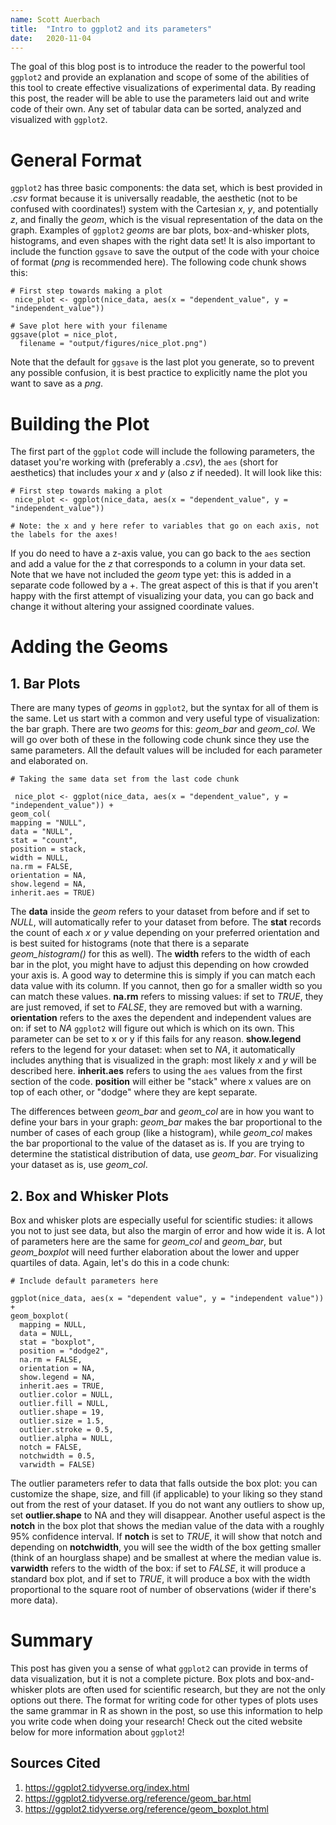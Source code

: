 ```yaml
---
name: Scott Auerbach
title:  "Intro to ggplot2 and its parameters"
date:   2020-11-04
---
```

The goal of this blog post is to introduce the reader to the powerful tool `ggplot2`
and provide an explanation and scope of some of the abilities of this tool to create effective
visualizations of experimental data. By reading this post, the reader will be
able to use the parameters laid out and write code of their own. Any set of tabular data can be sorted, analyzed and visualized with `ggplot2`.

# General Format

`ggplot2` has three basic components: the data set, which is best provided in
*.csv* format because it is universally readable, the
aesthetic (not to be confused with coordinates!) system with the Cartesian *x*, *y*, and potentially *z*, and finally the *geom*, which is the visual representation of the data on the graph. Examples of `ggplot2` *geoms* are bar plots, box-and-whisker plots, histograms, and even shapes with the right data set! It is also important to include the function `ggsave` to save the output of the code with your choice of format (*png* is recommended here). The following code chunk shows this:

```{r save-plot-with-ggsave}
# First step towards making a plot
 nice_plot <- ggplot(nice_data, aes(x = "dependent_value", y = "independent_value"))

# Save plot here with your filename
ggsave(plot = nice_plot,
  filename = "output/figures/nice_plot.png")
```
Note that the default for `ggsave` is the last plot you generate, so to prevent
any possible confusion, it is best practice to explicitly name the plot you want
to save as a *png*.

# Building the Plot

The first part of the `ggplot` code will include the following parameters, the
dataset you're working with (preferably a *.csv*), the `aes` (short for aesthetics) that includes your *x* and *y* (also *z* if needed). It will look like this:

```{r plot}
# First step towards making a plot
 nice_plot <- ggplot(nice_data, aes(x = "dependent_value", y = "independent_value"))

# Note: the x and y here refer to variables that go on each axis, not the labels for the axes!
```
If you do need to have a z-axis value, you can go back to the `aes` section and add a value for the *z* that corresponds to a column in your data set. Note that we have not included the *geom* type yet: this is added in a separate code followed by a +. The great aspect of this is that if you aren't happy with the first attempt of visualizing your data, you can go back and change it without altering your assigned coordinate values.

# Adding the Geoms
## 1. Bar Plots

There are many types of *geoms* in `ggplot2`, but the syntax for all of them is
the same. Let us start with a common and very useful type of visualization: the
bar graph. There are two *geoms* for this: *geom_bar* and *geom_col*. We will
go over both of these in the following code chunk since they use the same parameters. All the default values will be included
for each parameter and elaborated on.

```{r make-bar-plot}
# Taking the same data set from the last code chunk

 nice_plot <- ggplot(nice_data, aes(x = "dependent_value", y = "independent_value")) +
geom_col(
mapping = "NULL",
data = "NULL",
stat = "count",
position = stack,
width = NULL,
na.rm = FALSE,
orientation = NA,
show.legend = NA,
inherit.aes = TRUE)
```
The **data** inside the *geom* refers to your dataset from before
and if set to *NULL*, will automatically refer to your dataset
from before. The **stat** records the count of each *x* or *y* value depending on your preferred orientation and is best suited for histograms (note that there is a separate *geom_histogram()* for this as well). The **width** refers to the width of each bar in the plot, you might have to adjust this depending on how crowded your axis is. A good way to determine this is simply if you can match each data value with its column. If you cannot, then go for a smaller width so you can match these values. **na.rm** refers to missing values: if set to *TRUE*, they are just removed, if set to *FALSE*, they are removed but with a warning. **orientation** refers to the axes the dependent and independent values are on: if set to *NA* `ggplot2` will figure out which is which on its own. This parameter can be set to x or y if this fails for any reason. **show.legend** refers to the legend for your dataset: when set to *NA*, it automatically includes anything that is visualized in the graph: most likely *x* and *y* will be described here. **inherit.aes** refers to using the `aes` values from the first section of the code. **position** will either be "stack" where x values are on top of each other, or "dodge" where they are kept separate.

The differences between *geom_bar* and *geom_col* are in how you want to define your bars in your graph: *geom_bar* makes the bar proportional to the number of cases of each group (like a histogram), while *geom_col* makes the bar proportional to the value of the dataset as is. If you are trying to determine the statistical distribution of data, use *geom_bar*. For visualizing your dataset as is, use *geom_col*.

## 2. Box and Whisker Plots

Box and whisker plots are especially useful for scientific studies: it allows you not to just see data, but also the margin of error and how wide it is. A lot of parameters here
are the same for *geom_col* and *geom_bar*, but *geom_boxplot* will need further elaboration about the lower and upper quartiles of data. Again, let's do this in a code
chunk:

```{r box-and-whisker-plot}
# Include default parameters here

ggplot(nice_data, aes(x = "dependent value", y = "independent value")) +
geom_boxplot(
  mapping = NULL,
  data = NULL,
  stat = "boxplot",
  position = "dodge2",
  na.rm = FALSE,
  orientation = NA,
  show.legend = NA,
  inherit.aes = TRUE,
  outlier.color = NULL,
  outlier.fill = NULL,
  outlier.shape = 19,
  outlier.size = 1.5,
  outlier.stroke = 0.5,
  outlier.alpha = NULL,
  notch = FALSE,
  notchwidth = 0.5,
  varwidth = FALSE)
```
The outlier parameters refer to data that falls outside the box plot: you can customize the shape, size, and fill (if applicable) to your liking so they stand out from the rest of your dataset. If you do not want any outliers to show up, set **outlier.shape** to NA and they will disappear. Another useful aspect is the **notch** in the box plot that shows the median value of the data with a roughly 95% confidence interval. If **notch** is set to *TRUE*, it will show that notch and depending on **notchwidth**, you will see the width of the box getting smaller (think of an hourglass shape) and be smallest at where the median value is. **varwidth** refers to the width of the box: if set to *FALSE*, it will produce a standard box plot, and if set to *TRUE*, it will produce a box with the width proportional to the square root of number of observations (wider if there's more data).

# Summary

This post has given you a sense of what `ggplot2` can provide in terms of data visualization, but it is not a complete picture. Box plots and box-and-whisker plots are often used for scientific research, but they are not the only options out there. The format for writing code for other types of plots uses the same grammar in R as shown in the post, so use this information to help you write code when doing your research! Check out the cited website below for more information about `ggplot2`!

## Sources Cited
1. https://ggplot2.tidyverse.org/index.html
2. https://ggplot2.tidyverse.org/reference/geom_bar.html
3. https://ggplot2.tidyverse.org/reference/geom_boxplot.html
